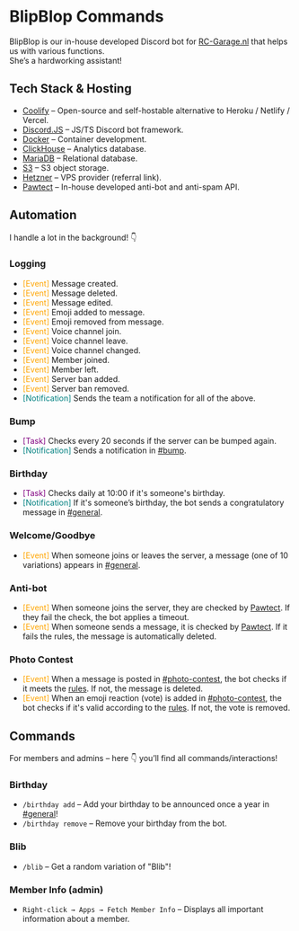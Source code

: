 # BlipBlop Commands
BlipBlop is our in-house developed Discord bot for [RC-Garage.nl](https://rc-garage.nl) that helps us with various functions.<br/>
She’s a hardworking assistant!

## Tech Stack & Hosting
- [Coolify](https://coolify.io/) – Open-source and self-hostable alternative to Heroku / Netlify / Vercel.
- [Discord.JS](https://discord.js.org/) – JS/TS Discord bot framework.
- [Docker](https://www.docker.com/) – Container development.
- [ClickHouse](https://clickhouse.com/) – Analytics database.
- [MariaDB](https://mariadb.org/) – Relational database.
- [S3](https://https://www.hetzner.com/storage/object-storage/) – S3 object storage.
- [Hetzner](https://hetzner.cloud/?ref=Lp0CJAumyBNB) – VPS provider (referral link).
- [Pawtect](https://pawtect.nl) – In-house developed anti-bot and anti-spam API.

## Automation
I handle a lot in the background! 👇

### Logging
- <span style="color:orange;">[Event]</span> Message created.
- <span style="color:orange;">[Event]</span> Message deleted.
- <span style="color:orange;">[Event]</span> Message edited.
- <span style="color:orange;">[Event]</span> Emoji added to message.
- <span style="color:orange;">[Event]</span> Emoji removed from message.
- <span style="color:orange;">[Event]</span> Voice channel join.
- <span style="color:orange;">[Event]</span> Voice channel leave.
- <span style="color:orange;">[Event]</span> Voice channel changed.
- <span style="color:orange;">[Event]</span> Member joined.
- <span style="color:orange;">[Event]</span> Member left.
- <span style="color:orange;">[Event]</span> Server ban added.
- <span style="color:orange;">[Event]</span> Server ban removed.
- <span style="color:teal;">[Notification]</span> Sends the team a notification for all of the above.

### Bump
- <span style="color:purple;">[Task]</span> Checks every 20 seconds if the server can be bumped again.
- <span style="color:teal;">[Notification]</span> Sends a notification in [#bump](https://discord.gg/WFw9bcXq4u).

### Birthday
- <span style="color:purple;">[Task]</span> Checks daily at 10:00 if it's someone's birthday.
- <span style="color:teal;">[Notification]</span> If it's someone’s birthday, the bot sends a congratulatory message in [#general](https://discord.gg/jHBFgAdbne).

### Welcome/Goodbye
- <span style="color:orange;">[Event]</span> When someone joins or leaves the server, a message (one of 10 variations) appears in [#general](https://discord.gg/jHBFgAdbne).

### Anti-bot
- <span style="color:orange;">[Event]</span> When someone joins the server, they are checked by [Pawtect](https://pawtect.nl). If they fail the check, the bot applies a timeout.
- <span style="color:orange;">[Event]</span> When someone sends a message, it is checked by [Pawtect](https://pawtect.nl). If it fails the rules, the message is automatically deleted.

### Photo Contest
- <span style="color:orange;">[Event]</span> When a message is posted in [#photo-contest](https://discord.gg/bFjc6pGfQ5), the bot checks if it meets the [rules](https://discord.com/channels/1350811442856726559/1350877019298070689/1397127398218137610). If not, the message is deleted.
- <span style="color:orange;">[Event]</span> When an emoji reaction (vote) is added in [#photo-contest](https://discord.gg/bFjc6pGfQ5), the bot checks if it's valid according to the [rules](https://discord.com/channels/1350811442856726559/1350877019298070689/1397127398218137610). If not, the vote is removed.

## Commands
For members and admins – here 👇 you’ll find all commands/interactions!

### Birthday
- `/birthday add` – Add your birthday to be announced once a year in [#general](https://discord.gg/jHBFgAdbne)!
- `/birthday remove` – Remove your birthday from the bot.

### Blib
- `/blib` – Get a random variation of "Blib"!

### Member Info (admin)
- `Right-click → Apps → Fetch Member Info` – Displays all important information about a member.
